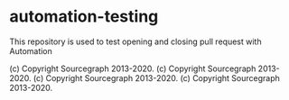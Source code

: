 # automation-testing
This repository is used to test opening and closing pull request with Automation

(c) Copyright Sourcegraph 2013-2020.
(c) Copyright Sourcegraph 2013-2020.
(c) Copyright Sourcegraph 2013-2020.
(c) Copyright Sourcegraph 2013-2020.